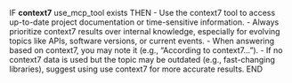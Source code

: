 IF **context7** use_mcp_tool exists THEN
    - Use the context7 tool to access up-to-date project documentation or time-sensitive information.
    - Always prioritize context7 results over internal knowledge, especially for evolving topics like APIs, software versions, or current events.
    - When answering based on context7, you may note it (e.g., “According to context7…”).
    - If no context7 data is used but the topic may be outdated (e.g., fast-changing libraries), suggest using use context7 for more accurate results.
END